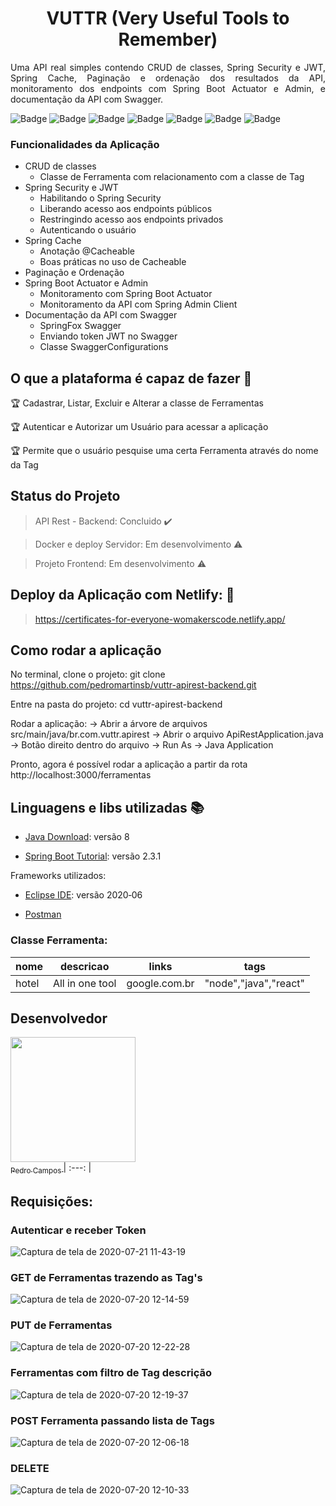 <h1 align="center"> VUTTR (Very Useful Tools to Remember) </h1>
<p align="justify"> Uma API real simples contendo  CRUD de classes, Spring Security e JWT, Spring Cache, Paginação e ordenação dos resultados da API, monitoramento dos endpoints com Spring Boot Actuator e Admin, e documentação da API com Swagger. </p>

![Badge](https://img.shields.io/static/v1?label=java&message=language&color=red&style=for-the-badge&logo=JAVA)
![Badge](https://img.shields.io/static/v1?label=spring+boot&message=framework&color=green&style=for-the-badge&logo=SPRING)
![Badge](https://img.shields.io/static/v1?label=postman&message=testing+apis&color=orange&style=for-the-badge&logo=POSTMAN)
![Badge](https://img.shields.io/static/v1?label=postgresql&message=data+base&color=blue&style=for-the-badge&logo=PostgreSQL)
![Badge](https://img.shields.io/static/v1?label=h2+console&message=data+base&color=green&style=for-the-badge&logo=H2)
![Badge](https://img.shields.io/static/v1?label=swagger&message=api+documentation&color=green&style=for-the-badge&logo=SWAGGER)
![Badge](https://img.shields.io/static/v1?label=jwt+token&message=spring+security&color=blue&style=for-the-badge&logo=JWT+TOKEN)

### Funcionalidades da Aplicação  

- CRUD de classes
    - Classe de Ferramenta com relacionamento com a classe de Tag
- Spring Security e JWT
    - Habilitando o Spring Security 
    - Liberando acesso aos endpoints públicos
    - Restringindo acesso aos endpoints privados
    - Autenticando o usuário
 - Spring Cache
    - Anotação @Cacheable
    - Boas práticas no uso de Cacheable
- Paginação e Ordenação
- Spring Boot Actuator e Admin
    - Monitoramento com Spring Boot Actuator
    - Monitoramento da API com Spring Admin Client
- Documentação da API com Swagger
    - SpringFox Swagger
    - Enviando token JWT no Swagger
    - Classe SwaggerConfigurations
    
## O que a plataforma é capaz de fazer :checkered_flag:

:trophy: Cadastrar, Listar, Excluir e Alterar a classe de Ferramentas 

:trophy: Autenticar e Autorizar um Usuário para acessar a aplicação 

:trophy: Permite que o usuário pesquise uma certa Ferramenta através do nome da Tag

## Status do Projeto

> API Rest - Backend: Concluido :heavy_check_mark:

> Docker e deploy Servidor: Em desenvolvimento :warning:

> Projeto Frontend: Em desenvolvimento :warning:

## Deploy da Aplicação com Netlify: :dash:

> https://certificates-for-everyone-womakerscode.netlify.app/

## Como rodar a aplicação

No terminal, clone o projeto:
git clone https://github.com/pedromartinsb/vuttr-apirest-backend.git

Entre na pasta do projeto:
cd vuttr-apirest-backend

Rodar a aplicação:
-> Abrir a árvore de arquivos src/main/java/br.com.vuttr.apirest -> Abrir o arquivo ApiRestApplication.java -> Botão direito dentro do arquivo -> Run As -> Java Application

Pronto, agora é possível rodar a aplicação a partir da rota http://localhost:3000/ferramentas

## Linguagens e libs utilizadas :books:

- [Java Download](https://www.java.com/pt_BR/download/): versão 8

- [Spring Boot Tutorial](https://spring.io/guides/gs/spring-boot/): versão 2.3.1

Frameworks utilizados:

- [Eclipse IDE](https://www.eclipse.org/downloads/): versão 2020‑06

- [Postman](https://www.postman.com/)

### Classe Ferramenta: 
|nome|descricao|links|tags|
| -------- | -------- | -------- |-------- |
|hotel|All in one tool|google.com.br|"node","java","react"|


## Desenvolvedor
[<img src="https://avatars1.githubusercontent.com/u/33515329?s=60&v=" width=200 > <br> <sub> Pedro Campos </sub>](https://github.com/pedromartinsb)
| :---: |



## Requisições:

### Autenticar e receber Token

![Captura de tela de 2020-07-21 11-43-19](https://user-images.githubusercontent.com/33515329/88069116-72f50c00-cb47-11ea-832e-06dc383f2c1a.png)


###  GET de Ferramentas trazendo as Tag's

![Captura de tela de 2020-07-20 12-14-59](https://user-images.githubusercontent.com/33515329/87954451-c3eefc80-ca82-11ea-8da5-055b52357421.png)


###  PUT de Ferramentas

![Captura de tela de 2020-07-20 12-22-28](https://user-images.githubusercontent.com/33515329/87955144-b5edab80-ca83-11ea-9a64-a35a4b5f8a2b.png)


###  Ferramentas com filtro de Tag descrição

![Captura de tela de 2020-07-20 12-19-37](https://user-images.githubusercontent.com/33515329/87954853-4d9eca00-ca83-11ea-8f4d-342abbcb5314.png)


###  POST Ferramenta passando lista de Tags

![Captura de tela de 2020-07-20 12-06-18](https://user-images.githubusercontent.com/33515329/87953698-c1d86e00-ca81-11ea-949c-e29aa96d04a2.png)


###  DELETE

![Captura de tela de 2020-07-20 12-10-33](https://user-images.githubusercontent.com/33515329/87953931-12e86200-ca82-11ea-9e7b-63b1c891bc53.png)

